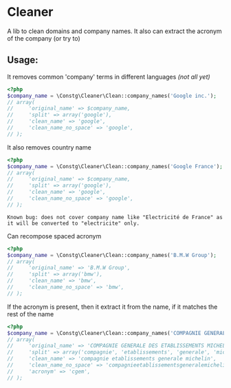 # Cleaner

A lib to clean domains and company names. It also can extract the acronym of the company (or try to)

## Usage:

It removes common 'company' terms in different languages _(not all yet)_

```php
<?php
$company_name = \Constg\Cleaner\Clean::company_names('Google inc.');
// array(
//     'original_name' => $company_name,
//     'split' => array('google'),
//     'clean_name' => 'google',
//     'clean_name_no_space' => 'google',
// );
```

It also removes country name

```php
<?php
$company_name = \Constg\Cleaner\Clean::company_names('Google France');
// array(
//     'original_name' => $company_name,
//     'split' => array('google'),
//     'clean_name' => 'google',
//     'clean_name_no_space' => 'google',
// );
```

    Known bug: does not cover company name like "Electricité de France" as 
    it will be converted to "electricite" only.

Can recompose spaced acronym

```php
<?php
$company_name = \Constg\Cleaner\Clean::company_names('B.M.W Group');
// array(
//     'original_name' => 'B.M.W Group',
//     'split' => array('bmw'),
//     'clean_name' => 'bmw',
//     'clean_name_no_space' => 'bmw',
// );
```

If the acronym is present, then it extract it from the name, if it matches the rest of the name

```php
<?php
$company_name = \Constg\Cleaner\Clean::company_names('COMPAGNIE GENERALE DES ETABLISSEMENTS MICHELIN (C G E M)');
// array(
//     'original_name' => 'COMPAGNIE GENERALE DES ETABLISSEMENTS MICHELIN (C G E M)',
//     'split' => array('compagnie', 'etablissements', 'generale', 'michelin'),
//     'clean_name' => 'compagnie etablissements generale michelin',
//     'clean_name_no_space' => 'compagnieetablissementsgeneralemichelin',
//     'acronym' => 'cgem',
// );
```

